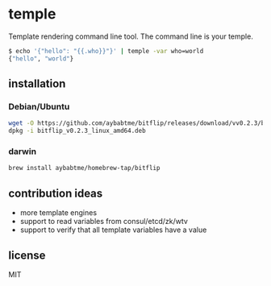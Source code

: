 # temple

Template rendering command line tool. The command line is your temple.

```bash
$ echo '{"hello": "{{.who}}"}' | temple -var who=world
{"hello", "world"}
```

## installation

### Debian/Ubuntu

```bash
wget -O https://github.com/aybabtme/bitflip/releases/download/vv0.2.3/bitflip_v0.2.3_linux_amd64.deb
dpkg -i bitflip_v0.2.3_linux_amd64.deb
```

### darwin

```bash
brew install aybabtme/homebrew-tap/bitflip
```

## contribution ideas

* more template engines
* support to read variables from consul/etcd/zk/wtv
* support to verify that all template variables have a value

## license

MIT
